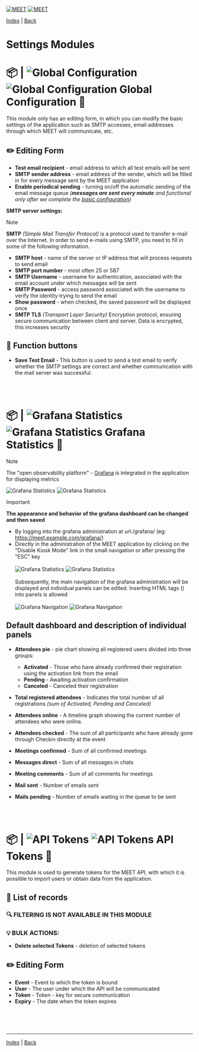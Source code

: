 [![MEET](../../_data/MEET_H_04.svg#gh-dark-mode-only "MEET")](../../README.md#gh-dark-mode-only)
[![MEET](../../_data/MEET_H_03.svg#gh-light-mode-only "MEET")](../../README.md#gh-light-mode-only)

[Index](../README.md) | [Back](0009.md)


# Settings Modules

# 📦 |&nbsp;![Global Configuration](../../_data/18.svg#gh-light-mode-only) ![Global Configuration](../../_data/dark/18.svg#gh-dark-mode-only) Global Configuration <a id='_1'></a>🔧

This module only has an editing form, in which you can modify the basic settings of the application such as SMTP accesses, email addresses through which MEET will communicate, etc.

## ✏️ Editing Form

- **Test email recipient** - email address to which all test emails will be sent
- **SMTP sender address** - email address of the sender, which will be filled in for every message sent by the MEET application
- **Enable periodical sending** - turning on/off the automatic sending of the email message queue *(**messages are sent every minute** and functional only after we complete the [basic configuration](0003.md))*

**SMTP server settings:**
> [!NOTE] 
>**SMTP** *(Simple Mail Transfer Protocol)* is a protocol used to transfer e-mail over the Internet. In order to send e-mails using SMTP, you need to fill in some of the following information.
- **SMTP host** - name of the server or IP address that will process requests to send email
- **SMTP port number** - most often 25 or 587
- **SMTP Username** - username for authentication, associated with the email account under which messages will be sent
- **SMTP Password** - access password associated with the username to verify the identity trying to send the email
- **Show password** - when checked, the saved password will be displayed once
- **SMTP TLS** *(Transport Layer Security)* Encryption protocol, ensuring secure communication between client and server. Data is encrypted, this increases security

## 💎 Function buttons
- **Save Test Email** - This button is used to send a test email to verify whether the SMTP settings are correct and whether communication with the mail server was successful.



<br /><br />
# 📦 |&nbsp;![Grafana Statistics](../../_data/22.svg#gh-light-mode-only) ![Grafana Statistics](../../_data/dark/22.svg#gh-dark-mode-only) Grafana Statistics <a id='_2'></a>🔧

> [!NOTE]
>The "open observability platform" - <a href="https://grafana.com/" target="_blank">Grafana</a> is integrated in the application for displaying metrics



![Grafana Statistics](../../_data/screenshots/0022.png#gh-light-mode-only "")
![Grafana Statistics](../../_data/screenshots/dark/0022.png#gh-dark-mode-only "")

> [!IMPORTANT]
> **The appearance and behavior of the grafana dashboard can be changed and then saved**
> - By logging into the grafana administration at url:/grafana/ (eg: https://meet.example.com/grafana/)
> - Directly in the administration of the MEET application by clicking on the "Disable Kiosk Mode" link in the small navigation or after pressing the "ESC" key
> <br /><br />
> ![Grafana Statistics](../../_data/screenshots/0023.png#gh-light-mode-only "")
> ![Grafana Statistics](../../_data/screenshots/dark/0023.png#gh-dark-mode-only "")
> <br /><br />
> Subsequently, the main navigation of the grafana administration will be displayed and individual panels can be edited.
> Inserting HTML tags () into panels is allowed
> <br /><br />
>![Grafana Navigation](../../_data/screenshots/0021.png#gh-light-mode-only "")
>![Grafana Navigation](../../_data/screenshots/dark/0021.png#gh-dark-mode-only "")
>

## Default dashboard and description of individual panels

- **Attendees pie** - pie chart showing all registered users divided into three groups:
     - **Activated** - Those who have already confirmed their registration using the activation link from the email
     - **Pending** - Awaiting activation confirmation
     - **Canceled** - Canceled their registration

- **Total registered attendees** - Indicates the total number of all registrations *(sum of Activated, Pending and Canceled)*

- **Attendees online** - A timeline graph showing the current number of attendees who were online.

- **Attendees checked** - The sum of all participants who have already gone through Checkin directly at the event
- **Meetings confirmed** - Sum of all confirmed meetings
- **Messages direct** - Sum of all messages in chats
- **Meeting comments** - Sum of all comments for meetings
- **Mail sent** - Number of emails sent
- **Mails pending** - Number of emails waiting in the queue to be sent

<br /><br />
# 📦 |&nbsp;![API Tokens](../../_data/12.svg#gh-light-mode-only) ![API Tokens](../../_data/dark/12.svg#gh-dark-mode-only) API Tokens <a id='_3'></a>🔧
This module is used to generate tokens for the MEET API, with which it is possible to import users or obtain data from the application.

## 📄 List of records

### 🔍 FILTERING IS NOT AVAILABLE IN THIS MODULE

### 💡 BULK ACTIONS:
- **Delete selected Tokens** - deletion of selected tokens

## ✏️ Editing Form
- **Event** - Event to which the token is bound
- **User** - The user under which the API will be communicated
- **Token** - Token - key for secure communication
- **Expiry** - The date when the token expires

<br /><br /><br />

---
[Index](../README.md) | [Back](0009.md)